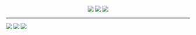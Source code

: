 <p align="center">
  <img src ="https://github-readme-stats.vercel.app/api?username=Mueller-Patrick&show_icons=true&count_private=true&theme=darcula&hide_border=true&bg_color=00000000">
  <img src="https://github-readme-stats.vercel.app/api/top-langs/?username=Mueller-Patrick&hide_border=true&theme=dark&layout=compact&exclude_repo=Betterzon-Midterm,SE-e-Portfolio,Betterzon-Final&hide=CSS,SCSS,SASS,Gherkin&bg_color=00000000">
  <img src ="https://github-readme-streak-stats.herokuapp.com?user=Mueller-Patrick&theme=darcula&hide_border=true&background=FFFFFF00">
</p>
<hr>
<span>
  <a href="https://www.linkedin.com/in/mueller-patrick-ka/"><img src="https://img.shields.io/badge/LinkedIn-0077B5?logo=linkedin&logoColor=white"/></a>
  <img src="https://visitor-badge.glitch.me/badge?page_id=Mueller-Patrick.Mueller-Patrick"/>
  <img src="https://img.shields.io/github/followers/Mueller-Patrick.svg?style=social&label=Follow&maxAge=2592000"/>
</span>
